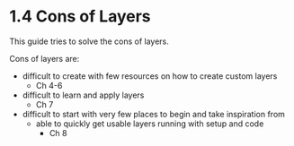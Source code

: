 # 1.4 Cons of Layers

This guide tries to solve the cons of layers.

Cons of layers are:

* difficult to create with few resources on how to create custom layers
  * Ch 4-6
* difficult to learn and apply layers
  * Ch 7
* difficult to start with very few places to begin and take inspiration from
  * able to quickly get usable layers running with setup and code
    * Ch 8
